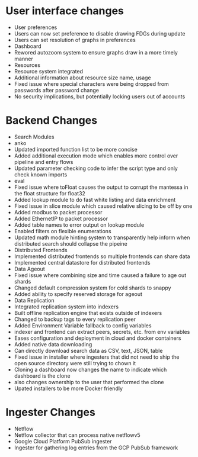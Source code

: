 # User interface changes

* User preferences
 * Users can now set preference to disable drawing FDGs during update
 * Users can set resolution of graphs in preferences
* Dashboard
 * Rewored autozoom system to ensure graphs draw in a more timely manner
* Resources
 * Resource system integrated
 * Additional information about resource size name, usage
* Fixed issue where special characters were being dropped from passwords after password change
 * No security implications, but potentially locking users out of accounts

# Backend Changes

* Search Modules
 * anko
  * Updated imported function list to be more concise
  * Added additional execution mode which enables more control over pipeline and entry flows
  * Updated parameter checking code to infer the script type and only check known imports
 * eval
  * Fixed issue where toFloat causes the output to corrupt the mantessa in the float structure for float32
 * Added lookup module to do fast white listing and data enrichment
 * Fixed issue in slice module which caused relative slicing to be off by one
 * Added modbus to packet processor
 * Added EthernetIP to packet processor
 * Added table names to error output on lookup module
 * Enabled filters on flexible enumerations
 * Updated math module hinting system to transparently help inform when distributed search should collapse the pipeine
* Distributed Frontends
 * Implemented distributed frontends so multiple frontends can share data
 * Implemented central datastore for distributed frontends
* Data Ageout
 * Fixed issue where combining size and time caused a failure to age out shards
 * Changed default compression system for cold shards to snappy
 * Added ability to specify reserved storage for ageout
* Data Replication
 * Integrated replication system into indexers
 * Built offline replication engine that exists outside of indexers
 * Changed to backup tags to every replication peer
* Added Environment Variable fallback to config variables
 * indexer and frontend can extract peers, secrets, etc. from env variables
  * Eases configuration and deployment in cloud and docker containers
* Added native data downloading
 * Can directly download search data as CSV, text, JSON, table
* Fixed issue in installer where ingesters that did not need to ship the open source directory were still trying to chown it
* Cloning a dashboard now changes the name to indicate which dashboard is the clone
 * also changes ownership to the user that performed the clone
* Upated installers to be more Docker friendly

# Ingester Changes

* Netflow
 * Netflow collector that can process native netflowv5
* Google Cloud Platform PubSub ingester
 * Ingester for gathering log entries from the GCP PubSub framework
